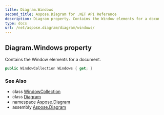 ```yaml
---
title: Diagram.Windows
second_title: Aspose.Diagram for .NET API Reference
description: Diagram property. Contains the Window elements for a document
type: docs
url: /net/aspose.diagram/diagram/windows/
---
```

## Diagram.Windows property

Contains the Window elements for a document.

```csharp
public WindowCollection Windows { get; }
```

### See Also

* class [WindowCollection](../../windowcollection/)
* class [Diagram](../)
* namespace [Aspose.Diagram](../../diagram/)
* assembly [Aspose.Diagram](../../../)


